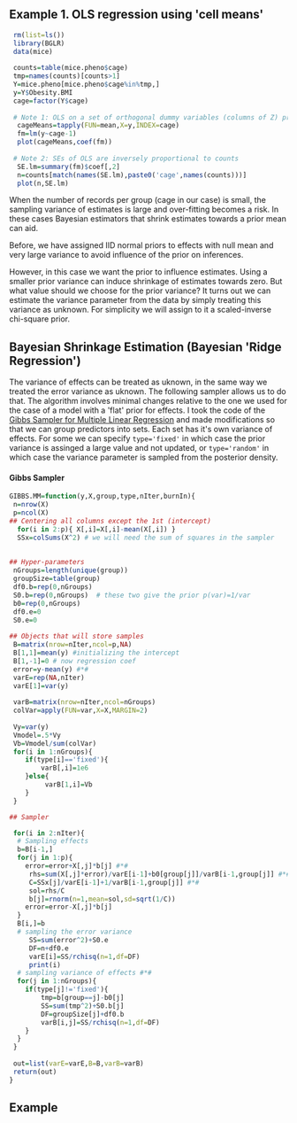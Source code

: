 
## Example 1. OLS regression using 'cell means'

```R
 rm(list=ls())
 library(BGLR)
 data(mice)
 
 counts=table(mice.pheno$cage)
 tmp=names(counts)[counts>1]
 Y=mice.pheno[mice.pheno$cage%in%tmp,]
 y=Y$Obesity.BMI
 cage=factor(Y$cage)
 
 # Note 1: OLS on a set of orthogonal dummy variables (columns of Z) produces 'cell means'
  cageMeans=tapply(FUN=mean,X=y,INDEX=cage)
  fm=lm(y~cage-1)
  plot(cageMeans,coef(fm))
  
 # Note 2: SEs of OLS are inversely proportional to counts
  SE.lm=summary(fm)$coef[,2]
  n=counts[match(names(SE.lm),paste0('cage',names(counts)))]
  plot(n,SE.lm)
```

When the number of records per group (cage in our case) is small, the sampling variance of estimates is large and over-fitting becomes a risk. In these cases Bayesian estimators that shrink estimates towards a prior mean can aid. 

Before, we have assigned IID normal priors to effects with null mean and very large variance to avoid influence of the prior on inferences.

However, in this case we want the prior to influence estimates. Using a smaller prior variance can induce shrinkage of estimates towards zero. But what value should we choose for the prior variance? It turns out we can estimate the variance parameter from the data by simply treating this variance as unknown. For simplicity we will assign to it a scaled-inverse chi-square prior.


## Bayesian Shrinkage Estimation (Bayesian 'Ridge Regression')

The variance of effects can be treated as uknown, in the same way we treated the error variance as uknown. The following sampler allows us to do that. The algorithm involves minimal changes relative to the one we used for the case of a model with a 'flat' prior for effects. I took the code of the [Gibbs Sampler for Multiple Linear Regression](https://github.com/gdlc/STT465/blob/master/gibbsLinearRegression.md) and made modifications so that we can group predictors into sets. Each set has it's own variance of effects. For some we can specify `type='fixed'` in which case the prior variance is assinged a large value and not updated, or `type='random'` in which case the variance parameter is sampled from the posterior density.

#### Gibbs Sampler

```R
GIBBS.MM=function(y,X,group,type,nIter,burnIn){
 n=nrow(X)
 p=ncol(X)
## Centering all columns except the 1st (intercept)
  for(i in 2:p){ X[,i]=X[,i]-mean(X[,i]) }
  SSx=colSums(X^2) # we will need the sum of squares in the sampler
  
    
## Hyper-parameters
 nGroups=length(unique(group))
 groupSize=table(group)
 df0.b=rep(0,nGroups)
 S0.b=rep(0,nGroups)  # these two give the prior p(var)=1/var
 b0=rep(0,nGroups)
 df0.e=0
 S0.e=0
 
## Objects that will store samples
 B=matrix(nrow=nIter,ncol=p,NA)
 B[1,1]=mean(y) #initializing the intercept
 B[1,-1]=0 # now regression coef
 error=y-mean(y) #*#
 varE=rep(NA,nIter)
 varE[1]=var(y)
 
 varB=matrix(nrow=nIter,ncol=nGroups)
 colVar=apply(FUN=var,X=X,MARGIN=2)
 
 Vy=var(y)
 Vmodel=.5*Vy
 Vb=Vmodel/sum(colVar)
 for(i in 1:nGroups){
 	if(type[i]=='fixed'){
 		varB[,i]=1e6
 	}else{
 	     varB[1,i]=Vb
 	}
 }

## Sampler

 for(i in 2:nIter){
  # Sampling effects
  b=B[i-1,]
  for(j in 1:p){ 
    error=error+X[,j]*b[j] #*#
     rhs=sum(X[,j]*error)/varE[i-1]+b0[group[j]]/varB[i-1,group[j]] #*#
     C=SSx[j]/varE[i-1]+1/varB[i-1,group[j]] #*#
     sol=rhs/C
     b[j]=rnorm(n=1,mean=sol,sd=sqrt(1/C))
    error=error-X[,j]*b[j]
  }
  B[i,]=b
  # sampling the error variance
 	 SS=sum(error^2)+S0.e
 	 DF=n+df0.e
 	 varE[i]=SS/rchisq(n=1,df=DF)
 	 print(i)
  # sampling variance of effects #*#
  for(j in 1:nGroups){
  	if(type[j]!='fixed'){ 
  		tmp=b[group==j]-b0[j]
  		SS=sum(tmp^2)+S0.b[j]
  		DF=groupSize[j]+df0.b
  		varB[i,j]=SS/rchisq(n=1,df=DF)
  	}
  }
 }
 
 out=list(varE=varE,B=B,varB=varB)
 return(out)
}
```

## Example



